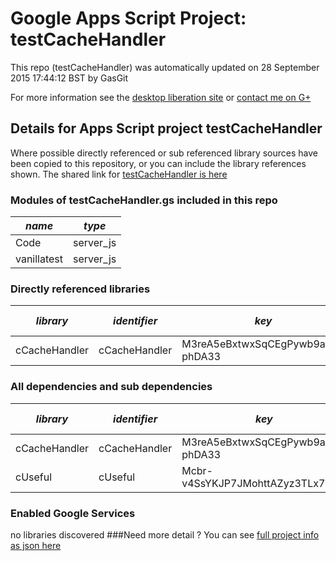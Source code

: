 # Google Apps Script Project: testCacheHandler
This repo (testCacheHandler) was automatically updated on 28 September 2015 17:44:12 BST by GasGit

For more information see the [desktop liberation site](http://ramblings.mcpher.com/Home/excelquirks/drivesdk/gettinggithubready "desktop liberation") or [contact me on G+](https://plus.google.com/+BruceMcpherson "Bruce McPherson - GDE")
## Details for Apps Script project testCacheHandler
Where possible directly referenced or sub referenced library sources have been copied to this repository, or you can include the library references shown. 
The shared link for [testCacheHandler is here](https://script.google.com/d/1vAYwymb6xXEuWnmzakATORjm5q-fIVHHBGxDsg0cFESMHmeUBdRPwUJW/edit?usp=sharing "open in the GAS IDE")

### Modules of testCacheHandler.gs included in this repo
*name*|*type*
--- | --- 
Code| server_js
vanillatest| server_js
### Directly referenced libraries
*library*|*identifier*|*key*|*version*|*dev mode*|*source*|
--- | --- | --- | --- | --- | --- 
cCacheHandler| cCacheHandler|M3reA5eBxtwxSqCEgPywb9ai_d-phDA33|13|yes|[here](libraries/cCacheHandler "library source")
### All dependencies and sub dependencies
*library*|*identifier*|*key*|*version*|*dev mode*|*source*|
--- | --- | --- | --- | --- | --- 
cCacheHandler| cCacheHandler|M3reA5eBxtwxSqCEgPywb9ai_d-phDA33|13|yes|[here](libraries/cCacheHandler "library source")
cUseful| cUseful|Mcbr-v4SsYKJP7JMohttAZyz3TLx7pV4j|25|no|[here](libraries/cUseful "library source")
### Enabled Google Services
no libraries discovered
###Need more detail ?
You can see [full project info as json here](info.json)
